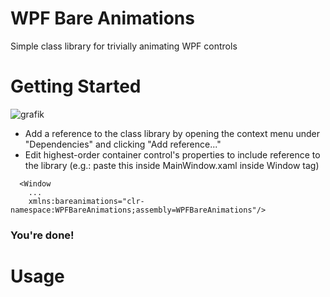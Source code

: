 # WPF Bare Animations
Simple class library for trivially animating WPF controls

# Getting Started
![grafik](https://user-images.githubusercontent.com/48759429/162015300-dde5f1a6-0752-46b3-ba10-50e32dd5f334.png)
- Add a reference to the class library by opening the context menu under "Dependencies" and clicking "Add reference..." 
- Edit highest-order container control's properties to include reference to the library (e.g.: paste this inside MainWindow.xaml inside Window tag)

```
  <Window 
    ...
    xmlns:bareanimations="clr-namespace:WPFBareAnimations;assembly=WPFBareAnimations"/>
 ```
  
### You're done!
 
# Usage
```            <Button Content="Hello!" bareanimations:OpacityTransition.ShouldBeShown="{Binding YourBooleanProperty, UpdateSourceTrigger=PropertyChanged}" bareanimations:OpacityTransition.AnimationDuration="00:00:0.5"/>
```
